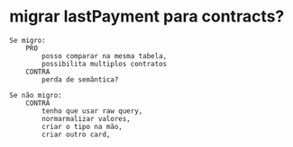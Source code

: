 # migrar lastPayment para contracts?

    Se migro:
        PRO
            posso comparar na mesma tabela,
            possibilita multiplos contratos
        CONTRA
            perda de semântica?

    Se não migro:
        CONTRA
            tenho que usar raw query,
            normarmalizar valores,
            criar o tipo na mão,
            criar outro card,



    